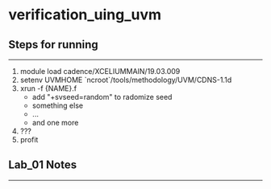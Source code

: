 # verification_uing_uvm

Steps for running
---------------
______

1. module load cadence/XCELIUMMAIN/19.03.009
2. setenv UVMHOME \`ncroot`/tools/methodology/UVM/CDNS-1.1d
3. xrun -f {NAME}.f
    - add "+svseed=random" to radomize seed
    - something else
    - ...
    - and one more
4. ???
5. profit

Lab_01 Notes
---------------

______
